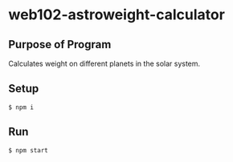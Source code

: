 # web102-astroweight-calculator

## Purpose of Program

Calculates weight on different planets in the solar system.

## Setup

```
$ npm i
```

## Run

```
$ npm start 
```